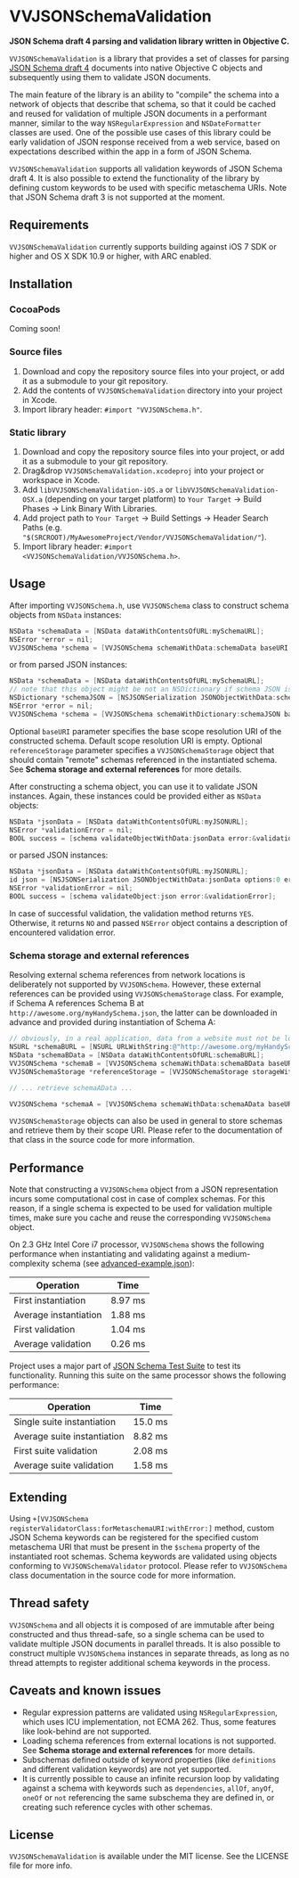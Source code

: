 # VVJSONSchemaValidation

**JSON Schema draft 4 parsing and validation library written in Objective C.**

`VVJSONSchemaValidation` is a library that provides a set of classes for parsing [JSON Schema draft 4](http://json-schema.org/documentation.html) documents into native Objective C objects and subsequently using them to validate JSON documents.

The main feature of the library is an ability to "compile" the schema into a network of objects that describe that schema, so that it could be cached and reused for validation of multiple JSON documents in a performant manner, similar to the way `NSRegularExpression` and `NSDateFormatter` classes are used. One of the possible use cases of this library could be early validation of JSON response received from a web service, based on expectations described within the app in a form of JSON Schema.

`VVJSONSchemaValidation` supports all validation keywords of JSON Schema draft 4. It is also possible to extend the functionality of the library by defining custom keywords to be used with specific metaschema URIs. Note that JSON Schema draft 3 is not supported at the moment.

## Requirements

`VVJSONSchemaValidation` currently supports building against iOS 7 SDK or higher and OS X SDK 10.9 or higher, with ARC enabled.

## Installation

### CocoaPods

Coming soon!

### Source files

1. Download and copy the repository source files into your project, or add it as a submodule to your git repository.
2. Add the contents of `VVJSONSchemaValidation` directory into your project in Xcode.
3. Import library header: `#import "VVJSONSchema.h"`.

### Static library

1. Download and copy the repository source files into your project, or add it as a submodule to your git repository.
2. Drag&drop `VVJSONSchemaValidation.xcodeproj` into your project or workspace in Xcode.
3. Add `libVVJSONSchemaValidation-iOS.a` or `libVVJSONSchemaValidation-OSX.a` (depending on your target platform) to `Your Target` → Build Phases → Link Binary With Libraries.
4. Add project path to `Your Target` → Build Settings → Header Search Paths (e.g. `"$(SRCROOT)/MyAwesomeProject/Vendor/VVJSONSchemaValidation/"`).
5. Import library header: `#import <VVJSONSchemaValidation/VVJSONSchema.h>`.

## Usage

After importing `VVJSONSchema.h`, use `VVJSONSchema` class to construct schema objects from `NSData` instances:

``` objective-c
NSData *schemaData = [NSData dataWithContentsOfURL:mySchemaURL];
NSError *error = nil;
VVJSONSchema *schema = [VVJSONSchema schemaWithData:schemaData baseURI:nil referenceStorage:nil error:&error];
```

or from parsed JSON instances:

``` objective-c
NSData *schemaData = [NSData dataWithContentsOfURL:mySchemaURL];
// note that this object might be not an NSDictionary if schema JSON is invalid
NSDictionary *schemaJSON = [NSJSONSerialization JSONObjectWithData:schemaData options:0 error:NULL];
NSError *error = nil;
VVJSONSchema *schema = [VVJSONSchema schemaWithDictionary:schemaJSON baseURI:nil referenceStorage:nil error:&error];
```

Optional `baseURI` parameter specifies the base scope resolution URI of the constructed schema. Default scope resolution URI is empty.
Optional `referenceStorage` parameter specifies a `VVJSONSchemaStorage` object that should contain "remote" schemas referenced in the instantiated schema. See **Schema storage and external references** for more details.

After constructing a schema object, you can use it to validate JSON instances. Again, these instances could be provided either as `NSData` objects:

``` objective-c
NSData *jsonData = [NSData dataWithContentsOfURL:myJSONURL];
NSError *validationError = nil;
BOOL success = [schema validateObjectWithData:jsonData error:&validationError];
```

or parsed JSON instances:

``` objective-c
NSData *jsonData = [NSData dataWithContentsOfURL:myJSONURL];
id json = [NSJSONSerialization JSONObjectWithData:jsonData options:0 error:NULL];
NSError *validationError = nil;
BOOL success = [schema validateObject:json error:&validationError];
```

In case of successful validation, the validation method returns `YES`. Otherwise, it returns `NO` and passed `NSError` object contains a description of encountered validation error.

### Schema storage and external references

Resolving external schema references from network locations is deliberately not supported by `VVJSONSchema`. However, these external references can be provided using `VVJSONSchemaStorage` class. For example, if Schema A references Schema B at `http://awesome.org/myHandySchema.json`, the latter can be downloaded in advance and provided during instantiation of Schema A:

``` objective-c
// obviously, in a real application, data from a website must not be loaded synchronously like this
NSURL *schemaBURL = [NSURL URLWithString:@"http://awesome.org/myHandySchema.json"];
NSData *schemaBData = [NSData dataWithContentsOfURL:schemaBURL];
VVJSONSchema *schemaB = [VVJSONSchema schemaWithData:schemaBData baseURI:schemaBURL referenceStorage:nil error:NULL];
VVJSONSchemaStorage *referenceStorage = [VVJSONSchemaStorage storageWithSchema:schemaB];

// ... retrieve schemaAData ...

VVJSONSchema *schemaA = [VVJSONSchema schemaWithData:schemaAData baseURI:nil referenceStorage:referenceStorage error:NULL];
```

`VVJSONSchemaStorage` objects can also be used in general to store schemas and retrieve them by their scope URI. Please refer to the documentation of that class in the source code for more information.

## Performance

Note that constructing a `VVJSONSchema` object from a JSON representation incurs some computational cost in case of complex schemas. For this reason, if a single schema is expected to be used for validation multiple times, make sure you cache and reuse the corresponding `VVJSONSchema` object.

On 2.3 GHz Intel Core i7 processor, `VVJSONSchema` shows the following performance when instantiating and validating against a medium-complexity schema (see [advanced-example.json](https://github.com/vlas-voloshin/JSONSchemaValidation/blob/master/VVJSONSchemaValidationTests/JSON/advanced-example.json)):

| Operation             | Time    |
|-----------------------|---------|
| First instantiation   | 8.97 ms |
| Average instantiation | 1.88 ms |
| First validation      | 1.04 ms |
| Average validation    | 0.26 ms |

Project uses a major part of [JSON Schema Test Suite](https://github.com/json-schema/JSON-Schema-Test-Suite) to test its functionality. Running this suite on the same processor shows the following performance:

| Operation                   | Time    |
|-----------------------------|---------|
| Single suite instantiation  | 15.0 ms |
| Average suite instantiation | 8.82 ms |
| First suite validation      | 2.08 ms |
| Average suite validation    | 1.58 ms |

## Extending

Using `+[VVJSONSchema registerValidatorClass:forMetaschemaURI:withError:]` method, custom JSON Schema keywords can be registered for the specified custom metaschema URI that must be present in the `$schema` property of the instantiated root schemas. Schema keywords are validated using objects conforming to `VVJSONSchemaValidator` protocol. Please refer to `VVJSONSchema` class documentation in the source code for more information.

## Thread safety

`VVJSONSchema` and all objects it is composed of are immutable after being constructed and thus thread-safe, so a single schema can be used to validate multiple JSON documents in parallel threads. It is also possible to construct multiple `VVJSONSchema` instances in separate threads, as long as no thread attempts to register additional schema keywords in the process.

## Caveats and known issues

- Regular expression patterns are validated using `NSRegularExpression`, which uses ICU implementation, not ECMA 262. Thus, some features like look-behind are not supported.
- Loading schema references from external locations is not supported. See **Schema storage and external references** for more details.
- Subschemas defined outside of keyword properties (like `definitions` and different validation keywords) are not yet supported.
- It is currently possible to cause an infinite recursion loop by validating against a schema with keywords such as `dependencies`, `allOf`, `anyOf`, `oneOf` or `not` referencing the same subschema they are defined in, or creating such reference cycles with other schemas.

## License

`VVJSONSchemaValidation` is available under the MIT license. See the LICENSE file for more info.
